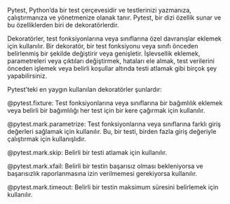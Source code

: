 Pytest, Python’da bir test çerçevesidir ve testlerinizi yazmanıza, çalıştırmanıza ve yönetmenize olanak tanır. Pytest, bir dizi özellik sunar ve bu özelliklerden biri de dekoratörlerdir.

Dekoratörler, test fonksiyonlarına veya sınıflarına özel davranışlar eklemek için kullanılır. Bir dekoratör, bir test fonksiyonu veya sınıfı önceden belirlenmiş bir şekilde değiştirir veya genişletir. İşlevsellik eklemek, parametreleri veya çıktıları değiştirmek, hataları ele almak, test verilerini önceden işlemek veya belirli koşullar altında testi atlamak gibi birçok şey yapabilirsiniz.

Pytest’teki en yaygın kullanılan dekoratörler şunlardır:

@pytest.fixture: Test fonksiyonlarına veya sınıflarına bir bağımlılık eklemek veya belirli bir bağımlılığı her test için bir kere çağırmak için kullanılır.

@pytest.mark.parametrize: Test fonksiyonlarına veya sınıflarına farklı giriş değerleri sağlamak için kullanılır. Bu, bir testi, birden fazla giriş değeriyle çalıştırmak için kullanışlıdır.

@pytest.mark.skip: Belirli bir testi atlamak için kullanılır.

@pytest.mark.xfail: Belirli bir testin başarısız olması bekleniyorsa ve başarısızlık raporlanmasına izin verilmemesi gerekiyorsa kullanılır.

@pytest.mark.timeout: Belirli bir testin maksimum süresini belirlemek için kullanılır.
